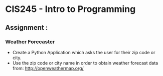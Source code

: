 # CIS245 - Intro to Programming

## Assignment : 

### Weather Forecaster
* Create a Python Application which asks the user for their zip code or city.
* Use the zip code or city name in order to obtain weather forecast data from: http://openweathermap.org/ 
